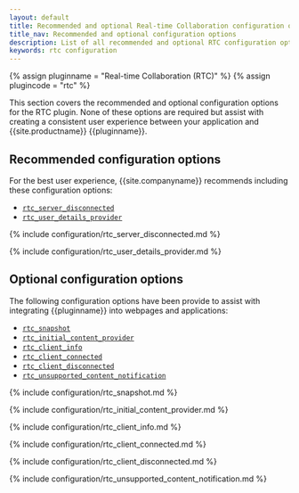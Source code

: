```yaml
---
layout: default
title: Recommended and optional Real-time Collaboration configuration options
title_nav: Recommended and optional configuration options
description: List of all recommended and optional RTC configuration options.
keywords: rtc configuration
---
```


{% assign pluginname = "Real-time Collaboration (RTC)" %}
{% assign plugincode = "rtc" %}

This section covers the recommended and optional configuration options for the RTC plugin. None of these options are required but assist with creating a consistent user experience between your application and {{site.productname}} {{pluginname}}.

## Recommended configuration options

For the best user experience, {{site.companyname}} recommends including these configuration options:

* [`rtc_server_disconnected`](#rtc_server_disconnected)
* [`rtc_user_details_provider`](#rtc_user_details_provider)

{% include configuration/rtc_server_disconnected.md %}

{% include configuration/rtc_user_details_provider.md %}

## Optional configuration options

The following configuration options have been provide to assist with integrating {{pluginname}} into webpages and applications:

* [`rtc_snapshot`](#rtc_snapshot)
* [`rtc_initial_content_provider`](#rtc_initial_content_provider)
* [`rtc_client_info`](#rtc_client_info)
* [`rtc_client_connected`](#rtc_client_connected)
* [`rtc_client_disconnected`](#rtc_client_disconnected)
* [`rtc_unsupported_content_notification`](#rtc_unsupported_content_notification)

{% include configuration/rtc_snapshot.md %}

{% include configuration/rtc_initial_content_provider.md %}

{% include configuration/rtc_client_info.md %}

{% include configuration/rtc_client_connected.md %}

{% include configuration/rtc_client_disconnected.md %}

{% include configuration/rtc_unsupported_content_notification.md %}
